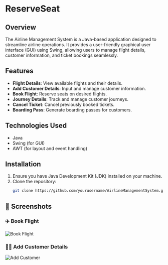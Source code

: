 # ReserveSeat

## Overview
The Airline Management System is a Java-based application designed to streamline airline operations. It provides a user-friendly graphical user interface (GUI) using Swing, allowing users to manage flight details, customer information, and ticket bookings seamlessly.

## Features
- **Flight Details**: View available flights and their details.
- **Add Customer Details**: Input and manage customer information.
- **Book Flight**: Reserve seats on desired flights.
- **Journey Details**: Track and manage customer journeys.
- **Cancel Ticket**: Cancel previously booked tickets.
- **Boarding Pass**: Generate boarding passes for customers.

## Technologies Used
- Java
- Swing (for GUI)
- AWT (for layout and event handling)

## Installation
1. Ensure you have Java Development Kit (JDK) installed on your machine.
2. Clone the repository:
   ```bash
   git clone https://github.com/yourusername/AirlineManagementSystem.git

## 📸 Screenshots

### ✈️ Book Flight
![Book Flight](https://github.com/Vinayak24Patil/Airline_Reservation_System/blob/main/im1.jpg)

### 🧑‍💼 Add Customer Details
![Add Customer](https://github.com/Vinayak24Patil/Airline_Reservation_System/blob/main/im2.jpg)
